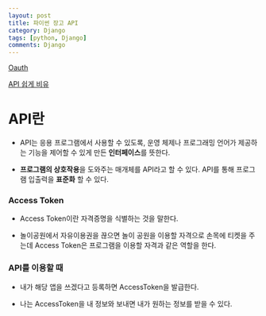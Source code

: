 ```yaml
---
layout: post
title: 파이썬 장고 API
category: Django
tags: [python, Django]
comments: Django
---
```


[Oauth](https://tools.ietf.org/html/rfc6749)

[API 쉽게 비유](http://blog.wishket.com/api^EB^9E^80-^EC^89^BD^EA^B2^8C-^EC^84^A4^EB^AA^85-^EA^B7^B8^EB^A6^B0^ED^81^B4^EB^9D^BC^EC^9D^B4^EC^96^B8^ED^8A^B8/)

# API란

- API는 응용 프로그램에서 사용할 수 있도록, 운영 체제나 프로그래밍 언어가 제공하는 기능을 제어할 수 있게 만든 **인터페이스**를 뜻한다.

- **프로그램의 상호작용**을 도와주는 매개체를 API라고 할 수 있다. API를 통해 프로그램 입출력을 **표준화** 할 수 있다.

### Access Token

- Access Token이란 자격증명을 식별하는 것을 말한다.

- 놀이공원에서 자유이용권을 끊으면 놀이 공원을 이용할 자격으로 손목에 티켓을 주는데 Access Token은 프로그램을 이용할 자격과 같은 역할을 한다.

### API를 이용할 때

- 내가 해당 앱을 쓰겠다고 등록하면 AccessToken을 발급한다.

- 나는 AccessToken을 내 정보와 보내면 내가 원하는 정보를 받을 수 있다.

